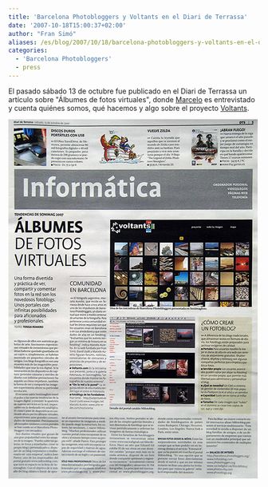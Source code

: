 ```yaml
---
title: 'Barcelona Photobloggers y Voltants en el Diari de Terrassa'
date: '2007-10-18T15:00:37+02:00'
author: "Fran Simó"
aliases: /es/blog/2007/10/18/barcelona-photobloggers-y-voltants-en-el-diari-de-terrassa/
categories:
  - 'Barcelona Photobloggers'
  - press
---
```


El pasado sábado 13 de octubre fue publicado en el Diari de Terrassa un artículo sobre "Álbumes de fotos virtuales",
donde <a href="http://www.marceloaurelio.com/nocturama/">Marcelo</a> es entrevistado y cuenta quiénes somos, qué hacemos
y algo sobre el proyecto <a href="http://www.voltants.com/">Voltants</a>.

<a href="http://www.flickr.com/photos/fransimo/1637481335/"><img src="diarideterrassa.jpg" alt="Barcelona Photobloggers y Voltants en el Diari de Terrassa" width="500" height="720" class="alignnone size-full wp-image-7521"></a>
